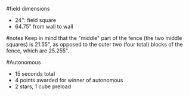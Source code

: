 #field dimensions

- 24": field square
- 64.75" from wall to wall


#notes
Keep in mind that the "middle" part of the fence (the two middle squares) is 21.55", as opposed to the outer two (four total) blocks of the fence, which are 25.255".

#Autonomous
- 15 seconds total
- 4 points awarded for winner of autonomous
- 2 stars, 1 cube preload


